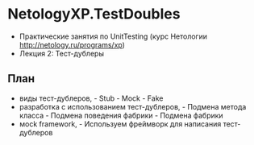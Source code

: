 # NetologyXP.TestDoubles
* Практические занятия по UnitTesting (курс Нетологии http://netology.ru/programs/xp)
* Лекция 2: Тест-дублеры


## План
* виды тест-дублеров,
      - Stub
      - Mock 
      - Fake
* разработка с использованием тест-дублеров,
      - Подмена метода класса
      - Подмена поведения фабрики
      - Подмена фабрики
* мock framework,
      - Используем фреймворк для написания тест-дублеров

